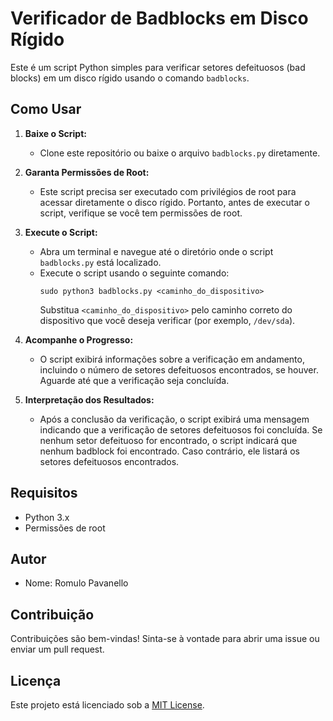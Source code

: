 # Verificador de Badblocks em Disco Rígido

Este é um script Python simples para verificar setores defeituosos (bad blocks) em um disco rígido usando o comando `badblocks`.

## Como Usar

1. **Baixe o Script:**
   - Clone este repositório ou baixe o arquivo `badblocks.py` diretamente.

2. **Garanta Permissões de Root:**
   - Este script precisa ser executado com privilégios de root para acessar diretamente o disco rígido. Portanto, antes de executar o script, verifique se você tem permissões de root.

3. **Execute o Script:**
   - Abra um terminal e navegue até o diretório onde o script `badblocks.py` está localizado.
   - Execute o script usando o seguinte comando:
     ```
     sudo python3 badblocks.py <caminho_do_dispositivo>
     ```
     Substitua `<caminho_do_dispositivo>` pelo caminho correto do dispositivo que você deseja verificar (por exemplo, `/dev/sda`).

4. **Acompanhe o Progresso:**
   - O script exibirá informações sobre a verificação em andamento, incluindo o número de setores defeituosos encontrados, se houver. Aguarde até que a verificação seja concluída.

5. **Interpretação dos Resultados:**
   - Após a conclusão da verificação, o script exibirá uma mensagem indicando que a verificação de setores defeituosos foi concluída. Se nenhum setor defeituoso for encontrado, o script indicará que nenhum badblock foi encontrado. Caso contrário, ele listará os setores defeituosos encontrados.

## Requisitos

- Python 3.x
- Permissões de root

## Autor

- Nome: Romulo Pavanello

## Contribuição

Contribuições são bem-vindas! Sinta-se à vontade para abrir uma issue ou enviar um pull request.

## Licença

Este projeto está licenciado sob a [MIT License](LICENSE).

